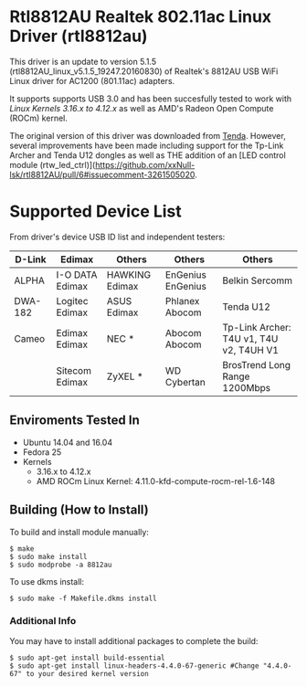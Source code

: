 # Rtl8812AU Realtek 802.11ac Linux Driver (rtl8812au)

This driver is an update to version 5.1.5 (rtl8812AU_linux_v5.1.5_19247.20160830) of Realtek's 8812AU USB WiFi Linux driver for AC1200 (801.11ac) adapters. 

It supports supports USB 3.0 and has been succesfully tested to work with *Linux Kernels 3.16.x to 4.12.x* as well as AMD's Radeon Open Compute (ROCm) kernel.

The original version of this driver was downloaded from [Tenda](http://www.tenda.com.cn/download/detail-2614.html).  However, several improvements have been made including support for the Tp-Link Archer and Tenda U12 dongles as well as THE addition of an [LED control module (rtw_led_ctrl)](https://github.com/xxNull-lsk/rtl8812AU/pull/6#issuecomment-3261505020.


# Supported Device List

From driver's device USB ID list and independent testers:

| D-Link		 | Edimax			| Others		 | Others 			  | Others |
-----------------|------------------|----------------|--------------------|----------------------------------------|
| ALPHA			 | I-O DATA Edimax  | HAWKING Edimax |  EnGenius EnGenius | Belkin Sercomm 
| DWA-182  		 | Logitec Edimax   | ASUS Edimax  	 | 	Phlanex Abocom    | Tenda U12
| Cameo			 | Edimax Edimax  	| NEC *  		 |  Abocom Abocom     | Tp-Link Archer: T4U v1, T4U v2, T4UH V1
| 		  		 | Sitecom Edimax	| ZyXEL *		 |  WD Cybertan 	  | BrosTrend Long Range 1200Mbps     


## Enviroments Tested In
* Ubuntu 14.04 and 16.04
* Fedora 25
* Kernels
	* 3.16.x to 4.12.x
	* AMD ROCm Linux Kernel: 4.11.0-kfd-compute-rocm-rel-1.6-148


## Building (How to Install)

To build and install module manually:

```
$ make
$ sudo make install
$ sudo modprobe -a 8812au
```

To use dkms install:

``` 
$ sudo make -f Makefile.dkms install
```

### Additional Info
You may have to install additional packages to complete the build:
``` 
$ sudo apt-get install build-essential
$ sudo apt-get install linux-headers-4.4.0-67-generic #Change "4.4.0-67" to your desired kernel version
```